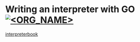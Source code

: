 # Writing an interpreter with GO [![<ORG_NAME>](https://circleci.com/github/D-Andreev/go-interpreter.svg?style=svg)](https://circleci.com/gh/circleci/circleci-docs)


[interpreterbook](https://interpreterbook.com/)

